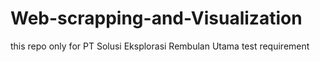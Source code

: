 # Web-scrapping-and-Visualization
this repo only for PT Solusi Eksplorasi Rembulan Utama test requirement
